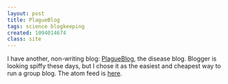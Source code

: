 ```yaml
---
layout: post
title: PlagueBlog
tags: science blogkeeping
created: 1094014674
class: site
---
```

I have another, non-writing blog: [PlagueBlog](http://plagueblog.blogspot.com/), the disease blog. Blogger is looking spiffy these days, but I chose it as the easiest and cheapest way to run a group blog.  The atom feed is [here](http://plagueblog.blogspot.com/atom.xml). 
